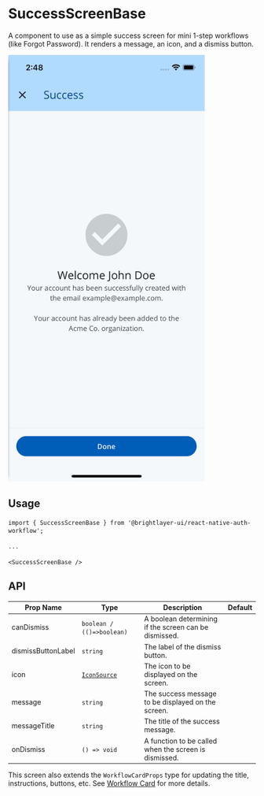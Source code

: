# SuccessScreenBase

A component to use as a simple success screen for mini 1-step workflows (like Forgot Password). It renders a message, an icon, and a dismiss button.

<img width="400" alt="Success Screen" src="../../media/screens/success.png">

## Usage

```tsx
import { SuccessScreenBase } from '@brightlayer-ui/react-native-auth-workflow';

...

<SuccessScreenBase />
```

## API

| Prop Name | Type | Description | Default |
|---|---|---|---|
| canDismiss | `boolean / (()=>boolean)` | A boolean determining if the screen can be dismissed. |  |
| dismissButtonLabel | `string` | The label of the dismiss button. |  |
| icon | [`IconSource`](https://github.com/etn-ccis/blui-react-native-component-library/blob/master/docs/Icons.md#icon-object) | The icon to be displayed on the screen. |  |
| message | `string` | The success message to be displayed on the screen. |  |
| messageTitle | `string` | The title of the success message. |  |
| onDismiss | `() => void` | A function to be called when the screen is dismissed. |  |

This screen also extends the `WorkflowCardProps` type for updating the title, instructions, buttons, etc. See [Workflow Card](../components/workflow-card.md) for more details.
  